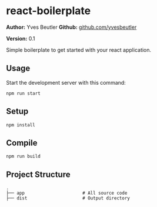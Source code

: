 # react-boilerplate

**Author:** Yves Beutler
**Github:** [github.com/yvesbeutler](https://github.com/yvesbeutler)

**Version:** 0.1
 
Simple boilerplate to get started with your react application.

Usage
---
Start the development server with this command:
```
npm run start
```

Setup
---
 
```
npm install
```

Compile
---
```
npm run build
```

Project Structure
---

```
.
├── app                      # All source code
├── dist                     # Output directory
```